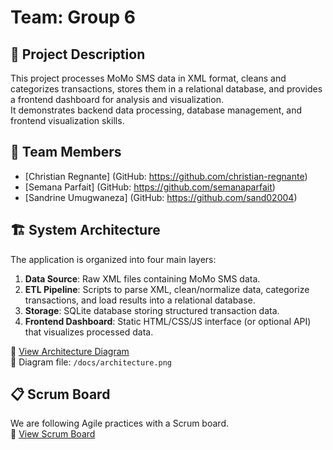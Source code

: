 # Team: Group 6

## 📌 Project Description
This project processes MoMo SMS data in XML format, cleans and categorizes transactions, stores them in a relational database, and provides a frontend dashboard for analysis and visualization.  
It demonstrates backend data processing, database management, and frontend visualization skills.

## 👥 Team Members
- [Christian Regnante] (GitHub: https://github.com/christian-regnante)
- [Semana Parfait] (GitHub: https://github.com/semanaparfait)
- [Sandrine Umugwaneza] (GitHub: https://github.com/sand02004)

## 🏗️ System Architecture
The application is organized into four main layers:
1. **Data Source**: Raw XML files containing MoMo SMS data.  
2. **ETL Pipeline**: Scripts to parse XML, clean/normalize data, categorize transactions, and load results into a relational database.  
3. **Storage**: SQLite database storing structured transaction data.  
4. **Frontend Dashboard**: Static HTML/CSS/JS interface (or optional API) that visualizes processed data.  

📌 [View Architecture Diagram](<INSERT_DRAW_IO_LINK_HERE>)  
📂 Diagram file: `/docs/architecture.png`

## 📋 Scrum Board
We are following Agile practices with a Scrum board.  
📌 [View Scrum Board](<INSERT_SCRUM_BOARD_LINK_HERE>)  

<!-- ## 📂 Project Structure (planned) -->
